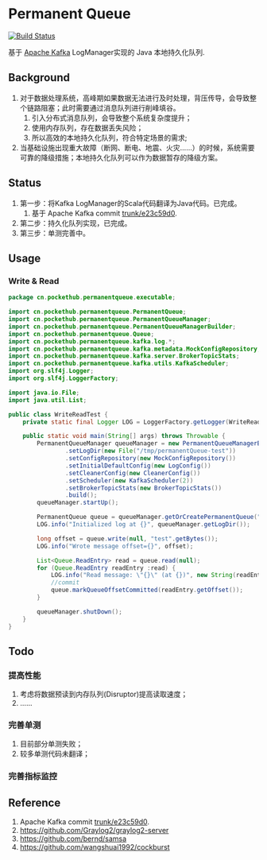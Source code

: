 Permanent Queue
=====

[![Build Status](https://github.com/qingchao-kong/permanentqueue/actions/workflows/maven.yml/badge.svg
)](https://github.com/qingchao-kong/permanentqueue)

基于 [Apache Kafka](http://kafka.apache.org/) LogManager实现的 Java 本地持久化队列.

## Background
1. 对于数据处理系统，高峰期如果数据无法进行及时处理，背压传导，会导致整个链路阻塞；此时需要通过消息队列进行削峰填谷。
   1. 引入分布式消息队列，会导致整个系统复杂度提升；
   2. 使用内存队列，存在数据丢失风险；
   3. 所以高效的本地持久化队列，符合特定场景的需求;
2. 当基础设施出现重大故障（断网、断电、地震、火灾......）的时候，系统需要可靠的降级措施；本地持久化队列可以作为数据暂存的降级方案。
## Status
1. 第一步：将Kafka LogManager的Scala代码翻译为Java代码。已完成。
   1. 基于 Apache Kafka commit [trunk/e23c59d0](https://github.com/apache/kafka/commit/e23c59d0).
2. 第二步：持久化队列实现，已完成。
3. 第三步：单测完善中。

## Usage

### Write & Read
```java
package cn.pockethub.permanentqueue.executable;

import cn.pockethub.permanentqueue.PermanentQueue;
import cn.pockethub.permanentqueue.PermanentQueueManager;
import cn.pockethub.permanentqueue.PermanentQueueManagerBuilder;
import cn.pockethub.permanentqueue.Queue;
import cn.pockethub.permanentqueue.kafka.log.*;
import cn.pockethub.permanentqueue.kafka.metadata.MockConfigRepository;
import cn.pockethub.permanentqueue.kafka.server.BrokerTopicStats;
import cn.pockethub.permanentqueue.kafka.utils.KafkaScheduler;
import org.slf4j.Logger;
import org.slf4j.LoggerFactory;

import java.io.File;
import java.util.List;

public class WriteReadTest {
    private static final Logger LOG = LoggerFactory.getLogger(WriteReadTest.class);

    public static void main(String[] args) throws Throwable {
        PermanentQueueManager queueManager = new PermanentQueueManagerBuilder()
                .setLogDir(new File("/tmp/permanentQueue-test"))
                .setConfigRepository(new MockConfigRepository())
                .setInitialDefaultConfig(new LogConfig())
                .setCleanerConfig(new CleanerConfig())
                .setScheduler(new KafkaScheduler(2))
                .setBrokerTopicStats(new BrokerTopicStats())
                .build();
        queueManager.startUp();

        PermanentQueue queue = queueManager.getOrCreatePermanentQueue("test");
        LOG.info("Initialized log at {}", queueManager.getLogDir());

        long offset = queue.write(null, "test".getBytes());
        LOG.info("Wrote message offset={}", offset);

        List<Queue.ReadEntry> read = queue.read(null);
        for (Queue.ReadEntry readEntry :read) {
            LOG.info("Read message: \"{}\" (at {})", new String(readEntry.getPayload()), readEntry.getOffset());
            //commit
            queue.markQueueOffsetCommitted(readEntry.getOffset());
        }

        queueManager.shutDown();
    }
}
```

## Todo
### 提高性能
1. 考虑将数据预读到内存队列(Disruptor)提高读取速度；
2. ......
### 完善单测
1. 目前部分单测失败；
2. 较多单测代码未翻译；

### 完善指标监控


## Reference
1. Apache Kafka commit [trunk/e23c59d0](https://github.com/apache/kafka/commit/e23c59d0).
2. https://github.com/Graylog2/graylog2-server
3. https://github.com/bernd/samsa
4. https://github.com/wangshuai1992/cockburst